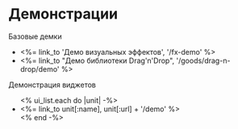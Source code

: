 # Демонстрации

<p>
  <dl>
    <dt>Базовые демки</dt>
    <ul>
      <li><%= link_to 'Демо визуальных эффектов', '/fx-demo' %></li>
      <li><%= link_to "Демо библиотеки Drag'n'Drop",    '/goods/drag-n-drop/demo' %></li>
    </ul>
    <dt>Демонстрация виджетов</dt>
    <ul>
    <% ui_list.each do |unit| -%>
      <li><%= link_to unit[:name], unit[:url] + '/demo' %></li>
    <% end -%>
    </ul>
  </dl>
</p>
